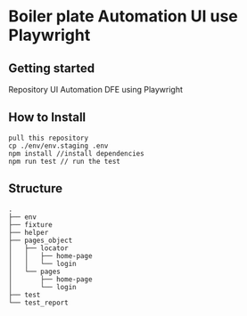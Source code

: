 # Boiler plate Automation UI use Playwright

## Getting started
Repository UI Automation DFE using Playwright
## How to Install
```
pull this repository
cp ./env/env.staging .env
npm install //install dependencies
npm run test // run the test
```

## Structure
```
.
├── env
├── fixture
├── helper
├── pages_object
│   ├── locator
│   │   ├── home-page
│   │   └── login
│   └── pages
│       ├── home-page
│       └── login
├── test
└── test_report
```

